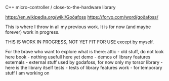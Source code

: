 C++ micro-controller / close-to-the-hardware library

https://en.wikipedia.org/wiki/Goðafoss
https://forvo.com/word/goðafoss/

This is where I throw in all my previous work.
It is for now (and maybe forever) work in progress.

THIS IS WORK IN PROGRESS, NOT YET FIT FOR USE except by myself.

For the brave who want to explore what is there:
   attic - old stuff, do not look here
   book - nothing usefull here yet
   demo - demos of library features
   externals - external stuff used by godafoss, for now only my torsor
   library - here is the library itself
   tests - tests of library features
   work - for temporary stuff I am working on
